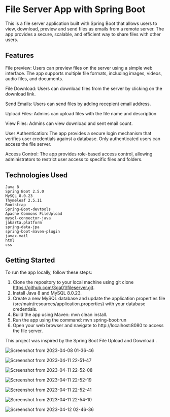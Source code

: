 # File Server App with Spring Boot

This is a file server application built with Spring Boot that allows users to view, download, preview and send files as emails from a remote server. The app provides a secure, scalable, and efficient way to share files with other users.

## Features

File preview: Users can preview files on the server using a simple web interface. The app supports multiple file formats, including images, videos, audio files, and documents.

File Download: Users can download files from the server by clicking on the download link. 

Send Emails: Users can send files by adding recepient email address.

Upload Files: Admins can upload files with the file name and description

View Files: Admins can view download and sent email count.

User Authentication: The app provides a secure login mechanism that verifies user credentials against a database. Only authenticated users can access the file server.

Access Control: The app provides role-based access control, allowing administrators to restrict user access to specific files and folders.

## Technologies Used

    Java 8
    Spring Boot 2.5.0
    MySQL 8.0.23
    Thymeleaf 2.5.11
    Bootstrap
    Spring-Boot-devtools
    Apache Commons FileUpload
    mysql-connector-java
    jakarta.platform
    spring-data-jpa
    spring-boot-maven-plugin
    javax.mail
	html
	css

## Getting Started

To run the app locally, follow these steps:

1. Clone the repository to your local machine using git clone https://github.com/3ga01/fileserver.git.
2. Install Java 8 and MySQL 8.0.23.
3. Create a new MySQL database and update the application properties file (src/main/resources/application.properties) with your database credentials.
4. Build the app using Maven: mvn clean install.
5. Run the app using the command: mvn spring-boot:run
6. Open your web browser and navigate to http://localhost:8080 to access the file server.


This project was inspired by the Spring Boot File Upload and Download .
    
![Screenshot from 2023-04-08 01-36-46](https://user-images.githubusercontent.com/107252455/230697800-40c65f9a-9dfe-4eb7-b8e5-6b3f77c23a5d.png)

![Screenshot from 2023-04-11 22-51-47](https://user-images.githubusercontent.com/107252455/231306096-c6e427a7-cd79-45a5-98c7-5aa48d9d357a.png)

![Screenshot from 2023-04-11 22-52-08](https://user-images.githubusercontent.com/107252455/231306213-33c9c836-7671-421d-99fa-be2200a540f3.png)

![Screenshot from 2023-04-11 22-52-19](https://user-images.githubusercontent.com/107252455/231306263-5e87adda-c504-46c5-affc-76d170882607.png)

![Screenshot from 2023-04-11 22-52-41](https://user-images.githubusercontent.com/107252455/231306317-3672b62b-fbed-44f4-95ce-4c3afbf4dce2.png)

![Screenshot from 2023-04-11 22-54-10](https://user-images.githubusercontent.com/107252455/231306348-bc906436-f739-4367-9c34-181e10c891d3.png)

![Screenshot from 2023-04-12 02-46-36](https://user-images.githubusercontent.com/107252455/231335135-6aed60f5-1d9b-4472-a212-48b4b5b5ba08.png)






